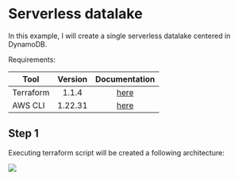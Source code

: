 # Serverless datalake 

In this example, I will create a single serverless datalake centered in DynamoDB.

Requirements:

| Tool   |      Version      |  Documentation |
|----------|:-------------:|:------:|
| Terraform |  1.1.4 |[here](https://www.terraform.io/) |
| AWS CLI   |  1.22.31 |[here](https://docs.aws.amazon.com/cli/latest/userguide/cli-chap-configure.html) |


## Step 1

Executing terraform script will be created a following architecture:

![](https://github.com/data-examples/repo_assets/images/single_serverless.png?raw=true) <br />

